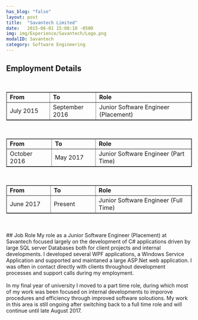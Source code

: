 ```yaml
---
has_blog: "false"
layout: post
title:  "Savantech Limited"
date:   2015-06-01 15:08:10 -0500
img: img/Experience/Savantech/Logo.png
modalID: Savantech
category: Software Engineering
---
```

## Employment Details

<br/>
<div style="margin:0 auto; display:table; border">
	<table border="1">
		<td width="115">
			<b>From</b>
		</td>
		<td width="115">
			<b>To</b>
		</td>
		<td>
			<b>Role</b>
		</td>
		<tr>
			<td>
				July 2015
			</td>
			<td>
				September 2016
			</td>
			<td width="280">
				Junior Software Engineer (Placement)
			</td>
        </tr>
	</table>
	<br/>
	<table border="1">
		<td width="115">
			<b>From</b>
		</td>
		<td width="115">
			<b>To</b>
		</td>
		<td>
			<b>Role</b>
		</td>
		<tr>
			<td>
				October 2016
			</td>
			<td>
				May 2017
			</td>
			<td width="280">
				Junior Software Engineer (Part Time)
			</td>
        </tr>
	</table>
	<br/>
	<table border="1">
		<td width="115">
			<b>From</b>
		</td>
		<td width="115">
			<b>To</b>
		</td>
		<td>
			<b>Role</b>
		</td>
		<tr>
			<td>
				June 2017
			</td>
			<td>
				Present
			</td>
			<td width="280">
				Junior Software Engineer (Full Time)
			</td>
        </tr>
	</table>
</div>

<br/>
<br/>
## Job Role
My role as a Junior Software Engineer (Placement) at Savantech focused largely on the development of C# applications driven by large SQL server Databases both for client projects and internal developments. I developed several WPF applications, a Windows Service Application and supported and maintaned a large ASP.Net web application. I was often in contact directly with clients throughout development processes and support calls during my employment.
<br/>
<br/>
In my final year of university I moved to a part time role, during which most of my work was been focused on internal developments to imporove procedures and efficiency through improved software soloutions. My work in this area is still ongoing after switching back to a full time role and will continue until late August 2017.